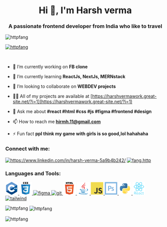 <h1 align="center">Hi 👋, I'm Harsh verma</h1>
<h3 align="center">A passionate frontend developer from India who like to travel</h3>

<p align="left"> <img src="https://komarev.com/ghpvc/?username=httpfang&label=Profile%20views&color=0e75b6&style=flat" alt="httpfang" /> </p>

<p align="left"> <a href="https://github.com/ryo-ma/github-profile-trophy"><img src="https://github-profile-trophy.vercel.app/?username=httpfang" alt="httpfang" /></a> </p>

<p align="left"> <a href="https://twitter.com/" target="blank"><img src="https://img.shields.io/twitter/follow/?logo=twitter&style=for-the-badge" alt="" /></a> </p>

- 🔭 I’m currently working on **FB clone**

- 🌱 I’m currently learning **ReactJs, NextJs, MERNstack**

- 👯 I’m looking to collaborate on **WEBDEV projects**

- 👨‍💻 All of my projects are available at [https://harshvermawork.great-site.net/?i=1](https://harshvermawork.great-site.net/?i=1)

- 💬 Ask me about **#react #html #css #js #figma #frontend #design**

- 📫 How to reach me **hirmh.11@gmail.com**

- ⚡ Fun fact **ppl think my game with girls is so good,lol hahahaha**

<h3 align="left">Connect with me:</h3>
<p align="left">
<a href="https://linkedin.com/in/https://www.linkedin.com/in/harsh-verma-5a9b4b242/" target="blank"><img align="center" src="https://raw.githubusercontent.com/rahuldkjain/github-profile-readme-generator/master/src/images/icons/Social/linked-in-alt.svg" alt="https://www.linkedin.com/in/harsh-verma-5a9b4b242/" height="30" width="40" /></a>
<a href="https://instagram.com/fang.http" target="blank"><img align="center" src="https://raw.githubusercontent.com/rahuldkjain/github-profile-readme-generator/master/src/images/icons/Social/instagram.svg" alt="fang.http" height="30" width="40" /></a>
</p>

<h3 align="left">Languages and Tools:</h3>
<p align="left"> <a href="https://www.w3schools.com/cpp/" target="_blank" rel="noreferrer"> <img src="https://raw.githubusercontent.com/devicons/devicon/master/icons/cplusplus/cplusplus-original.svg" alt="cplusplus" width="40" height="40"/> </a> <a href="https://www.w3schools.com/css/" target="_blank" rel="noreferrer"> <img src="https://raw.githubusercontent.com/devicons/devicon/master/icons/css3/css3-original-wordmark.svg" alt="css3" width="40" height="40"/> </a> <a href="https://www.figma.com/" target="_blank" rel="noreferrer"> <img src="https://www.vectorlogo.zone/logos/figma/figma-icon.svg" alt="figma" width="40" height="40"/> </a> <a href="https://git-scm.com/" target="_blank" rel="noreferrer"> <img src="https://www.vectorlogo.zone/logos/git-scm/git-scm-icon.svg" alt="git" width="40" height="40"/> </a> <a href="https://www.w3.org/html/" target="_blank" rel="noreferrer"> <img src="https://raw.githubusercontent.com/devicons/devicon/master/icons/html5/html5-original-wordmark.svg" alt="html5" width="40" height="40"/> </a> <a href="https://www.java.com" target="_blank" rel="noreferrer"> <img src="https://raw.githubusercontent.com/devicons/devicon/master/icons/java/java-original.svg" alt="java" width="40" height="40"/> </a> <a href="https://developer.mozilla.org/en-US/docs/Web/JavaScript" target="_blank" rel="noreferrer"> <img src="https://raw.githubusercontent.com/devicons/devicon/master/icons/javascript/javascript-original.svg" alt="javascript" width="40" height="40"/> </a> <a href="https://www.photoshop.com/en" target="_blank" rel="noreferrer"> <img src="https://raw.githubusercontent.com/devicons/devicon/master/icons/photoshop/photoshop-line.svg" alt="photoshop" width="40" height="40"/> </a> <a href="https://www.python.org" target="_blank" rel="noreferrer"> <img src="https://raw.githubusercontent.com/devicons/devicon/master/icons/python/python-original.svg" alt="python" width="40" height="40"/> </a> <a href="https://reactjs.org/" target="_blank" rel="noreferrer"> <img src="https://raw.githubusercontent.com/devicons/devicon/master/icons/react/react-original-wordmark.svg" alt="react" width="40" height="40"/> </a> <a href="https://tailwindcss.com/" target="_blank" rel="noreferrer"> <img src="https://www.vectorlogo.zone/logos/tailwindcss/tailwindcss-icon.svg" alt="tailwind" width="40" height="40"/> </a> </p>

<p><img align="left" src="https://github-readme-stats.vercel.app/api/top-langs?username=httpfang&show_icons=true&locale=en&layout=compact" alt="httpfang" /></p>

<p>&nbsp;<img align="center" src="https://github-readme-stats.vercel.app/api?username=httpfang&show_icons=true&locale=en" alt="httpfang" /></p>

<p><img align="center" src="https://github-readme-streak-stats.herokuapp.com/?user=httpfang&" alt="httpfang" /></p>
